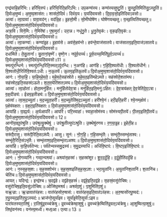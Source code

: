

  
एन्द्र॑याहि॒हरि॑भि:। हरि॑भि॒रुप॑। हरि॑भि॒रिति॒हरि॑ऽभि:। उप॒कण्व॑स्य। कण्व॑स्यसुष्टु॒तिं। सु॒स्तु॒तिमिति॑सु॒ऽस्तु॒तिं॥ दि॒वोअ॒मुष्य॑। अ॒मुष्य॒शास॑त:। शास॑तो॒दिवं॑। दिवं॑य॒य। य॒यदि॑वावसो। दि॒वा॒व॒सो॒इति॑दिवाऽवसो॥  
अत्वा॑। त्वा॒ग्रावा॑। ग्रावा॒वद॑न्। वद॑न्नि॒ह। इ॒हसो॒मी। सो॒मीघोषे॑ण। घोषे॑णयच्छतु। य॒च्छ॒त्विति॑यच्छतु॥ दि॒वोअ॒मुष्य॒शास॑तो॒दिवं॑य॒यदि॑वावसो॥  
अत्रा॒वि। विने॒मि:। ने॒मिरे॑षां। ए॒षा॒मुरां॑। उरा॒न्न। नधू॑नु॒ते। धू॒नु॒तेवृक॑:। वृक॒इति॒वृक॑:॥ दि॒वोअ॒मुष्य॒शास॑तो॒दिवं॑य॒यदि॑वावसो॥  
अत्वा॑। त्वा॒कण्वा॑:। कण्वा॑इ॒ह। इ॒हाव॑से। अव॑से॒हव॑न्ते। हव॑न्ते॒वाज॑सातये। वाज॑सातय॒इति॒वाज॑ऽसातये॥ दि॒वोअ॒मुष्य॒शास॑तो॒दिवं॑य॒यदि॑वावसो॥  
दधा॑मिते। ते॒सु॒तानां॑। सु॒तानां॒वृष्णॆ॑। वृष्णे॒न। नपू॑र्व॒पाय्यं॑। पू॒र्व॒पाय्य॒मिति॑पू॒र्व॒ऽपाय्यं॑॥ दि॒वोअ॒मुष्य॒शास॑तो॒दिवं॑य॒यदि॑वावसो॥11 ॥  
स्मत्पु॑रन्धिर्न:। स्मत्पु॑रन्धि॒रिति॒स्मत्ऽपु॑रन्धि:। न॒अग॑हि। आग॑हि। ग॒हि॒वि॒श्वतो॑धी:। वि॒श्वतो॑धीर्न:। वि॒श्वतो॑धी॒रिति॑वि॒श्वत॑:ऽधी:। न॒ऊ॒तये॑। ऊ॒तय॒इति॑ऊ॒तये॑॥ दि॒वोअ॒मुष्य॒शास॑तो॒दिवं॑य॒यदि॑वावसो॥  
आन॑:। नो॒या॒हि॒। या॒हि॒म॒हे॒म॒ते॒। म॒हे॒म॒ते॒सह॑स्रोते। म॒हे॒म॒त॒इति॑महेऽमते। सह॑स्रोते॒शता॑मघ। सह॑स्रोत॒इति॒सहस्र॑ऽऊते। श॒त॒म॒घेति॑शतऽमघ॥ दि॒वोअ॒मुष्य॒शास॑तो॒दिवं॑य॒यदि॑वावसो॥  
आत्वा॑। त्वा॒होता॑। होता॒मनु॑र्हित:। मनु॑र्हितोदेव॒त्रा। मनु॑र्हित॒इति॒मनु॑:ऽहित:। दे॒व॒त्राव॑क्षत् दे॒व॒त्रेति॑दे॒व॒ऽत्रा। व॒क्ष॒दीड्य॑:। ईड्य॒इतीड्य॑:॥ दि॒वोअ॒मुष्य॒शास॑तो॒दिवं॑य॒यदि॑वावसो॥  
आत्वा॑। त्वा॒म॒द॒च्युता॑। म॒द॒च्युता॒हरी॑। म॒द॒च्युतेति॑म॒द॒ऽच्युता॑। हरी॑श्ये॒नं। हरी॒इति॒हरी॑। श्ये॒नम्प॒क्षेव॑। प॒क्षेव॑वक्षत:। व॒क्ष॒त॒इति॑वक्षत:॥ दि॒वोअ॒मुष्य॒शास॑तो॒दिवं॑य॒यदि॑वावसो॥  
आया॑हि। या॒ह्य॒र्य:। अ॒र्यआपरि॑। आपरि॑। परि॒स्वाहा॑। स्वाहा॒सोम॑स्य। सोम॑स्यपी॒तये॑। पी॒तय॒इति॑पी॒तये॑॥ दि॒वोअ॒मुष्य॒शास॑तो॒दिवं॑य॒यदि॑वावसो॥ 12॥  
आनो॑या॒ह्युप॑श्रुति। उप॑श्रुत्यु॒क्थेषु॑ । उप॑श्रु॒तीत्युप॑ऽश्रुति। उ॒क्थेषु॑रणय। र॒ण॒या॒इ॒ह। इ॒हेती॒ह॥ दि॒वोअ॒मुष्य॒शास॑तो॒दिवं॑य॒यदि॑वावसो॥  
सरू॑पै॒रासु। सरू॑पै॒रिति॒सऽरू॑पै:। आसु। सुन॑:। नो॒ग॒हि॒। ग॒हि॒सम्भृ॑तै:। सम्भृ॑तै॒स्सम्भृ॑ताश्व:। सम्भृ॑तै॒रिति॒संऽभृ॑तै:। सम्भृ॑ताश्व॒इति॒सम्भृ॑तऽअश्व:॥ दि॒वोअ॒मुष्य॒शास॑तो॒दिवं॑य॒यदि॑वावसो॥  
आया॑हि। या॒हि॒पर्व॑तेभ्य:। पर्व॑तेभ्यस्समु॒द्रस्य॑। स॒मु॒द्रस्याधि॑। अधि॑वि॒ष्टप॑:। वि॒ष्टप॒इति॑वि॒ष्टप॑:॥ दि॒वोअ॒मुष्य॒शास॑तो॒दिवं॑य॒यदि॑वावसो॥  
आन॑:। नो॒गव्या॑नि। गव्या॒न्यश्व्या॑। अश्व्या॑स॒हस्रा॑। स॒हस्रा॑शूर। शू॒र॒द॒र्दृ॒हि॒। द॒र्दृ॒ही॒ति॑दर्दृहि॥ दि॒वोअ॒मुष्य॒शास॑तो॒दिवं॑य॒यदि॑वावसो॥  
आन॑:। न॒स्स॒ह॒स्र॒श:। स॒ह॒स्रशोभ॑र। स॒ह॒स्र॒शइति॑स॒ह॒स्र॒ऽश:। भरा॒युता॑नि। अ॒युता॑निश॒तानि॑। श॒तानि॑च। चेति॑च॥ दि॒वोअ॒मुष्य॒शास॑तो॒दिवं॑य॒यदि॑वावसो॥  
आयत्। यदिन्द्र॑:। इन्द्र॑श्च। च॒दद्व॑हे। दद्व॑हेस॒हस्रं॑। दद्व॑हे॒इति॒दद्व॑हे। स॒हस्रं॒वसु॑रोचिष:। वसु॑रोचिष॒इति॒वसु॑ऽरोचिष:॥ ओजि॑ष्ठ॒मश्व्यं॑। अश्व्यं॑प॒शुं। प॒शुमिति॑प॒शुं॥  
यऋ॒ज्रा:। ऋ॒ज्रावात॑रंहस:। वात॑रंहसोरु॒षास॑:। वात॑रंहस॒इति॒वात॑ऽरंहस:। अ॒रु॒षासो॑रघु॒ष्यद॑:। र॒घु॒स्यद॒इति॑र॒घु॒ऽस्यद॑:॥ भ्राज॑न्ते॒सूर्या॑इव। सूर्या॑इ॒वेति॒सूर्या॑:ऽइव॥  
पारा॑वतस्यरा॒तिषु॑। रा॒तिषु॑द्र॒वच्च॑क्रेषु। द्र॒वच्च॑क्रेष्वा॒शुषु॑। द्र॒वच्च॑क्रे॒ष्विति॑द्र॒वत्ऽच॑क्रेषु। आ॒शुष्वित्या॒शुषु॑॥ तिष्ठं॒वन॑स्य। वन॑स्य॒मध्ये॑। मध्य॒आ। एत्या॥ 13 ॥  
